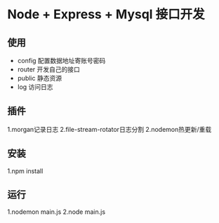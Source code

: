 # Node + Express + Mysql 接口开发

## 使用

- config 配置数据地址寄账号密码
- router 开发自己的接口
- public 静态资源
- log 访问日志

## 插件

1.morgan记录日志
2.file-stream-rotator日志分割
2.nodemon热更新/重载

## 安装

1.npm install

## 运行

1.nodemon main.js
2.node main.js
